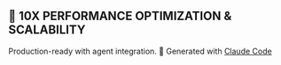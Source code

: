 ## 🚀 10X PERFORMANCE OPTIMIZATION & SCALABILITY
Production-ready with agent integration.
🤖 Generated with [Claude Code](https://claude.ai/code)
